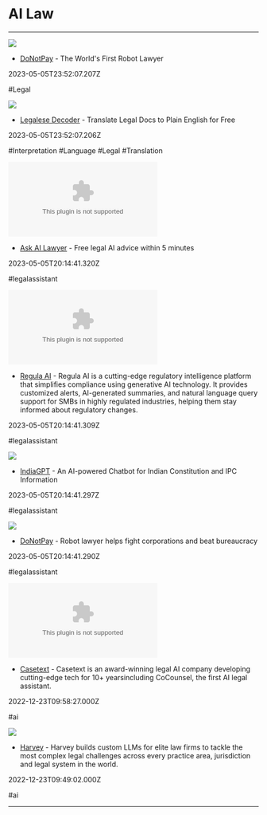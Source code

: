 # AI  Law

---

![](https://uploads-ssl.webflow.com/62c88353047453052d202e7a/64feffb6cde11b9961bd9e15_meta.png)

- [DoNotPay](https://keeper.ai) - The World's First Robot Lawyer

2023-05-05T23:52:07.207Z

#Legal

![](https://framerusercontent.com/images/06IBSaI7tsQ9pIsPYfwzX6oXfhY.png)

- [Legalese Decoder](https://ottertune.com) - Translate Legal Docs to Plain English for Free

2023-05-05T23:52:07.206Z

#Interpretation #Language #Legal #Translation

![](https://rdl.ink/render/https%3A%2F%2Fwww.askailawyer.com)

- [Ask AI Lawyer](https://www.askailawyer.com) - Free legal AI advice within 5 minutes

2023-05-05T20:14:41.320Z

#legalassistant

![](https://rdl.ink/render/https%3A%2F%2Fregula.ai)

- [Regula AI](https://regula.ai) - Regula AI is a cutting-edge regulatory intelligence platform that simplifies compliance using generative AI technology. It provides customized alerts, AI-generated summaries, and natural language query support for SMBs in highly regulated industries, helping them stay informed about regulatory changes.

2023-05-05T20:14:41.309Z

#legalassistant

![](https://unicorn-cdn.b-cdn.net/ae6d1ea1-5e2c-41d6-a916-8a570a3f7cd3/image.png)

- [IndiaGPT](https://indiagpt.unicornplatform.page) - An AI-powered Chatbot for Indian Constitution and IPC Information

2023-05-05T20:14:41.297Z

#legalassistant

![](https://donotpay-assets.s3-us-west-2.amazonaws.com/LcSocial.png)

- [DoNotPay](https://donotpay.com) - Robot lawyer helps fight corporations and beat bureaucracy

2023-05-05T20:14:41.290Z

#legalassistant

![](https://rdl.ink/render/https%3A%2F%2Fcasetext.com)

- [Casetext](https://casetext.com) - Casetext is an award-winning legal AI company developing cutting-edge tech for 10+ yearsincluding CoCounsel, the first AI legal assistant.

2022-12-23T09:58:27.000Z

#ai

![](https://harvey.ai/og.gif)

- [Harvey](https://harvey.ai) - Harvey builds custom LLMs for elite law firms to tackle the most complex legal challenges across every practice area, jurisdiction and legal system in the world.

2022-12-23T09:49:02.000Z

#ai

---

